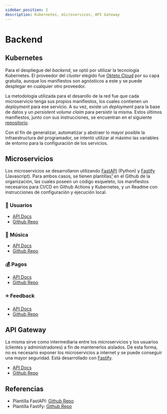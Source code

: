 ```yaml
---
sidebar_position: 2
description: Kubernetes, microservices, API Gateway
---
```


# Backend

## Kubernetes

Para el despliegue del _backend_, se optó por utilizar la tecnología Kubernetes. El proveedor del _cluster_ elegido fue [Okteto Cloud](https://www.okteto.com/) por su capa gratuita, aunque los manifiestos son agnósticos a este y se puede desplegar en cualquier otro proveedor.

La metodología utilizada para el desarollo de la red fue que cada microservicio tenga sus propios manifiestos, los cuales contienen un _deployment_ para ese servicio. A su vez, existe un _deployment_ para la base de datos y un _persistent volume claim_ para persistir la misma. Estos últimos manifiestos, junto con sus instrucciones, se encuentran en el siguiente [repositorio](https://github.com/GrupoX-FIUBA/kubernetes).

Con el fin de generalizar, automatizar y abstraer lo mayor posible la infraestructura del programador, se intentó utilizar al máximo las variables de entorno para la configuración de los servicios.

## Microservicios

Los microservicios se desarrollaron utilizando [FastAPI](https://fastapi.tiangolo.com/) (Python) y [Fastify](https://www.fastify.io/) (Javascript). Para ambos casos, se tienen plantillas[¹](#referencias) en el Github de la organización, las cuales poseen un código esqueleto, los manifiestos necesarios para CI/CD en Github Actions y Kubernetes, y un Readme con instrucciones de configuración y ejecución local.

### 👤 Usuarios

- [API Docs](https://users-service-manuelbilbao.cloud.okteto.net/docs)
- [Github Repo](https://github.com/GrupoX-FIUBA/users-service)

### 🎵 Música

- [API Docs](https://music-service-manuelbilbao.cloud.okteto.net/docs)
- [Github Repo](https://github.com/GrupoX-FIUBA/music-service)

### 💰 Pagos

- [API Docs](https://payments-service-manuelbilbao.cloud.okteto.net/docs)
- [Github Repo](https://github.com/GrupoX-FIUBA/payments-service)

### ⭐ Feedback

- [API Docs](https://feedback-service-manuelbilbao.cloud.okteto.net/docs)
- [Github Repo](https://github.com/GrupoX-FIUBA/feedback-service)

## API Gateway

La misma sirve como intermediaria entre los microservicios y los usuarios (clientes y administradores) a fin de mantenerlos aislados. De esta forma, no es necesario exponer los microservicios a internet y se puede conseguir una mayor seguridad. Está desarrollado con [Fastify](https://www.fastify.io/).

- [API Docs](https://api-gateway-manuelbilbao.cloud.okteto.net/docs)
- [Github Repo](https://github.com/GrupoX-FIUBA/api-gateway-mobile)

## Referencias

- Plantilla FastAPI: [Github Repo](https://github.com/GrupoX-FIUBA/template-fastapi)
- Plantilla Fastify: [Github Repo](https://github.com/GrupoX-FIUBA/template-fastify)
